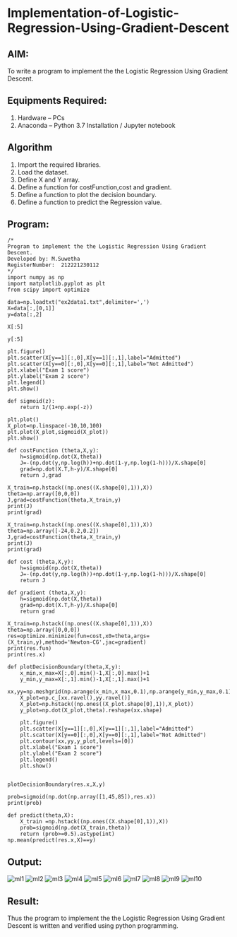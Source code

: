 # Implementation-of-Logistic-Regression-Using-Gradient-Descent

## AIM:
To write a program to implement the the Logistic Regression Using Gradient Descent.

## Equipments Required:
1. Hardware – PCs
2. Anaconda – Python 3.7 Installation / Jupyter notebook

## Algorithm
1. Import the required libraries.
2. Load the dataset.
3. Define X and Y array.
4. Define a function for costFunction,cost and gradient.
5. Define a function to plot the decision boundary.
6. Define a function to predict the Regression value.

## Program:
```
/*
Program to implement the the Logistic Regression Using Gradient Descent.
Developed by: M.Suwetha
RegisterNumber:  212221230112
*/
import numpy as np
import matplotlib.pyplot as plt
from scipy import optimize

data=np.loadtxt("ex2data1.txt",delimiter=',')
X=data[:,[0,1]]
y=data[:,2]

X[:5]

y[:5]

plt.figure()
plt.scatter(X[y==1][:,0],X[y==1][:,1],label="Admitted")
plt.scatter(X[y==0][:,0],X[y==0][:,1],label="Not Admitted")
plt.xlabel("Exam 1 score")
plt.ylabel("Exam 2 score")
plt.legend()
plt.show()

def sigmoid(z):
    return 1/(1+np.exp(-z))

plt.plot()
X_plot=np.linspace(-10,10,100)
plt.plot(X_plot,sigmoid(X_plot))
plt.show()

def costFunction (theta,X,y):
    h=sigmoid(np.dot(X,theta))
    J=-(np.dot(y,np.log(h))+np.dot(1-y,np.log(1-h)))/X.shape[0]
    grad=np.dot(X.T,h-y)/X.shape[0]
    return J,grad

X_train=np.hstack((np.ones((X.shape[0],1)),X))
theta=np.array([0,0,0])
J,grad=costFunction(theta,X_train,y)
print(J)
print(grad)

X_train=np.hstack((np.ones((X.shape[0],1)),X))
theta=np.array([-24,0.2,0.2])
J,grad=costFunction(theta,X_train,y)
print(J)
print(grad)

def cost (theta,X,y):
    h=sigmoid(np.dot(X,theta))
    J=-(np.dot(y,np.log(h))+np.dot(1-y,np.log(1-h)))/X.shape[0]
    return J

def gradient (theta,X,y):
    h=sigmoid(np.dot(X,theta))
    grad=np.dot(X.T,h-y)/X.shape[0]
    return grad

X_train=np.hstack((np.ones((X.shape[0],1)),X))
theta=np.array([0,0,0])
res=optimize.minimize(fun=cost,x0=theta,args=(X_train,y),method='Newton-CG',jac=gradient)
print(res.fun)
print(res.x)

def plotDecisionBoundary(theta,X,y):
    x_min,x_max=X[:,0].min()-1,X[:,0].max()+1
    y_min,y_max=X[:,1].min()-1,X[:,1].max()+1
    xx,yy=np.meshgrid(np.arange(x_min,x_max,0.1),np.arange(y_min,y_max,0.1))
    X_plot=np.c_[xx.ravel(),yy.ravel()]
    X_plot=np.hstack((np.ones((X_plot.shape[0],1)),X_plot))
    y_plot=np.dot(X_plot,theta).reshape(xx.shape)
    
    plt.figure()
    plt.scatter(X[y==1][:,0],X[y==1][:,1],label="Admitted")
    plt.scatter(X[y==0][:,0],X[y==0][:,1],label="Not Admitted")
    plt.contour(xx,yy,y_plot,levels=[0])
    plt.xlabel("Exam 1 score")
    plt.ylabel("Exam 2 score")
    plt.legend()
    plt.show()


plotDecisionBoundary(res.x,X,y)

prob=sigmoid(np.dot(np.array([1,45,85]),res.x))
print(prob)

def predict(theta,X):
    X_train =np.hstack((np.ones((X.shape[0],1)),X))
    prob=sigmoid(np.dot(X_train,theta))
    return (prob>=0.5).astype(int)
np.mean(predict(res.x,X)==y)
```

## Output:
![ml1](https://user-images.githubusercontent.com/94165336/200161083-cfcc2898-542e-419f-91f2-74945be4c30c.png)
![ml2](https://user-images.githubusercontent.com/94165336/200161089-97bb5da1-293b-439b-8cb5-daf15b5f3c6a.png)
![ml3](https://user-images.githubusercontent.com/94165336/200161092-4579337e-69d3-4bdb-b946-2f342d3b6a95.png)
![ml4](https://user-images.githubusercontent.com/94165336/200161099-ab418920-7b25-4b6f-8096-130f820f435a.png)
![ml5](https://user-images.githubusercontent.com/94165336/200161103-93b9e489-af3e-43db-b11a-5c0fb4ab0dad.png)
![ml6](https://user-images.githubusercontent.com/94165336/200161109-931955c5-0a52-426b-93d4-50ff08c6209b.png)
![ml7](https://user-images.githubusercontent.com/94165336/200161111-0d1f8012-b1b8-4890-b6e7-6800d6bec2d1.png)
![ml8](https://user-images.githubusercontent.com/94165336/200161113-c9dec632-2fa7-4d6a-9284-30057efd9e8c.png)
![ml9](https://user-images.githubusercontent.com/94165336/200161115-c4ce4cc8-3267-4101-8399-e5f6201d6ad3.png)
![ml10](https://user-images.githubusercontent.com/94165336/200161151-fbcadebb-8e35-4817-baf6-632d7c9196c2.png)



## Result:
Thus the program to implement the the Logistic Regression Using Gradient Descent is written and verified using python programming.

